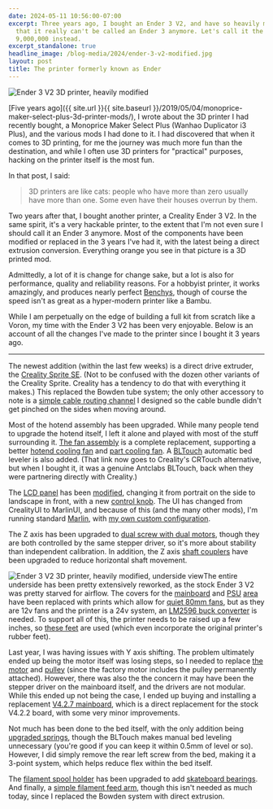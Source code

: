 ```yaml
---
date: 2024-05-11 10:56:00-07:00
excerpt: Three years ago, I bought an Ender 3 V2, and have so heavily modified it
  that it really can't be called an Ender 3 anymore. Let's call it the Filimanator
  9,000,000 instead.
excerpt_standalone: true
headline_image: /blog-media/2024/ender-3-v2-modified.jpg
layout: post
title: The printer formerly known as Ender
---
```

<img src="{{ site.url }}{{ site.baseurl }}/blog-media/2024/ender-3-v2-modified.jpg" alt="Ender 3 V2 3D printer, heavily modified" class="img-responsive img-rounded img-lg">

[Five years ago]({{ site.url }}{{ site.baseurl }}/2019/05/04/monoprice-maker-select-plus-3d-printer-mods/), I wrote about the 3D printer I had recently bought, a Monoprice Maker Select Plus (Wanhao Duplicator i3 Plus), and the various mods I had done to it. I had discovered that when it comes to 3D printing, for me the journey was much more fun than the destination, and while I often use 3D printers for "practical" purposes, hacking on the printer itself is the most fun.

In that post, I said:

> 3D printers are like cats: people who have more than zero usually have more than one. Some even have their houses overrun by them.

Two years after that, I bought another printer, a Creality Ender 3 V2.  In the same spirit, it's a very hackable printer, to the extent that I'm not even sure I should call it an Ender 3 anymore.  Most of the components have been modified or replaced in the 3 years I've had it, with the latest being a direct extrusion conversion. Everything orange you see in that picture is a 3D printed mod.

Admittedly, a lot of it is change for change sake, but a lot is also for performance, quality and reliability reasons. For a hobbyist printer, it works amazingly, and produces nearly perfect [Benchys](https://www.3dbenchy.com/), though of course the speed isn't as great as a hyper-modern printer like a Bambu.

While I am perpetually on the edge of building a full kit from scratch like a Voron, my time with the Ender 3 V2 has been very enjoyable. Below is an account of all the changes I've made to the printer since I bought it 3 years ago.

---

The newest addition (within the last few weeks) is a direct drive extruder, the [Creality Sprite SE](https://www.amazon.com/gp/product/B0C7QC7S3D). (Not to be confused with the dozen other variants of the Creality Sprite. Creality has a tendency to do that with everything it makes.) This replaced the Bowden tube system; the only other accessory to note is a [simple cable routing channel](https://www.tinkercad.com/things/b7OohBxQFKU-e3v2-direct-drive-top-cable-mount) I designed so the cable bundle didn't get pinched on the sides when moving around.

Most of the hotend assembly has been upgraded. While many people tend to upgrade the hotend itself, I left it alone and played with most of the stuff surrounding it.  [The fan assembly](https://www.printables.com/model/80823-yet-another-ender-3-v2-fan-assembly-remix-satsana-) is a complete replacement, supporting a better [hotend cooling fan](https://www.amazon.com/gp/product/B0757RPCN9) and [part cooling fan](https://www.amazon.com/gp/product/B0755BY9RH).  A [BLTouch](https://www.amazon.com/gp/product/B08MD45N9H) automatic bed leveler is also added. (That link now goes to Creality's CRTouch alternative, but when I bought it, it was a genuine Antclabs BLTouch, back when they were partnering directly with Creality.)

The [LCD panel](https://www.thingiverse.com/thing:4753473) has been [modified](https://www.tinkercad.com/things/cU3Gijv3t8R-ender-3-v2-lcd-panel-modified), changing it from portrait on the side to landscape in front, with a new [control knob](https://www.thingiverse.com/thing:463660). The UI has changed from CrealityUI to MarlinUI, and because of this (and the many other mods), I'm running standard [Marlin](https://github.com/MarlinFirmware/Marlin), with [my own custom configuration](https://github.com/rfinnie/marlin-personal).

The Z axis has been upgraded to [dual screw with dual motors](https://www.amazon.com/Official-Creality-Ender-Z-axis-Stepper/dp/B07VJG4ZCG), though they are both controlled by the same stepper driver, so it's more about stability than independent calibration. In addition, the Z axis [shaft couplers](https://www.amazon.com/gp/product/B07RMZCLZ3) have been upgraded to reduce horizontal shaft movement.

<img src="{{ site.url }}{{ site.baseurl }}/blog-media/2024/ender-3-v2-modified-underside.jpg" alt="Ender 3 V2 3D printer, heavily modified, underside view" class="img-responsive img-rounded img-md pull-right">The entire underside has been pretty extensively reworked, as the stock Ender 3 V2 was pretty starved for airflow. The covers for the [mainboard](https://www.thingiverse.com/thing:4653994) and [PSU](https://www.thingiverse.com/thing:4713952) [area](https://www.thingiverse.com/thing:4831917) have been replaced with prints which allow for [quiet 80mm fans](https://www.amazon.com/gp/product/B00IOIJ4AC), but as they are 12v fans and the printer is a 24v system, an [LM2596 buck converter](https://www.amazon.com/Zixtec-LM2596-Converter-Module-1-25V-30V/dp/B07VVXF7YX) is needed. To support all of this, the printer needs to be raised up a few inches, so [these feet](https://www.thingiverse.com/thing:4721832) are used (which even incorporate the original printer's rubber feet).

Last year, I was having issues with Y axis shifting.  The problem ultimately ended up being the motor itself was losing steps, so I needed to replace [the motor](https://www.amazon.com/gp/product/B091D37BM2) and [pulley](https://www.amazon.com/gp/product/B088WB8D7W) (since the factory motor includes the pulley permanently attached). However, there was also the the concern it may have been the stepper driver on the mainboard itself, and the drivers are not modular. While this ended up not being the case, I ended up buying and installing a replacement [V4.2.7 mainboard](https://www.amazon.com/gp/product/B09NMJMPN1), which is a direct replacement for the stock V4.2.2 board, with some very minor improvements.

Not much has been done to the bed itself, with the only addition being [upgraded springs](https://www.amazon.com/gp/product/B07FY47BX7), though the BLTouch makes manual bed leveling unnecessary (you're good if you can keep it within 0.5mm of level or so). However, I did simply remove the rear left screw from the bed, making it a 3-point system, which helps reduce flex within the bed itself.

The [filament spool holder](https://www.thingiverse.com/thing:3209211) has been upgraded to add [skateboard bearings](https://www.amazon.com/Sackorange-Skateboard-Bearings-Miniature-Bearings%EF%BC%88Pack/dp/B07216D1SZ). And finally, a [simple filament feed arm](https://www.tinkercad.com/things/iMyXIBttRNl-ender-3-v2-filament-feed-arm), though this isn't needed as much today, since I replaced the Bowden system with direct extrusion.
